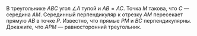 В треугольнике $ABC$ угол $\angle A$ тупой и $AB=AC$. Точка $M$ такова, что $C$ — середина $AM$. Серединный перпендикуляр к отрезку $AM$ пересекает прямую $AB$ в точке $P$. Известно, что прямые $PM$ и $BC$ перпендикулярны. Докажите, что $APM$ — равносторонний треугольник.